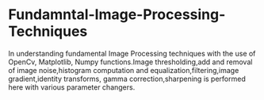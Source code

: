 # Fundamntal-Image-Processing-Techniques
In understanding fundamental Image Processing techniques with the use of OpenCv, Matplotlib, Numpy functions.Image thresholding,add and removal of image noise,histogram computation and equalization,filtering,image gradient,identity transforms, gamma correction,sharpening is performed here with various parameter changers. 

